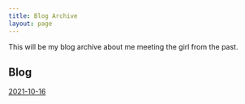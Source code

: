 ```yaml
---
title: Blog Archive
layout: page
---
```

This will be my blog archive about me meeting the girl from the past.

## Blog
[2021-10-16](https://lwflouisa.github.io/NumeroHexDiaries/Blog/2021-10-16-simplekeyboard)
